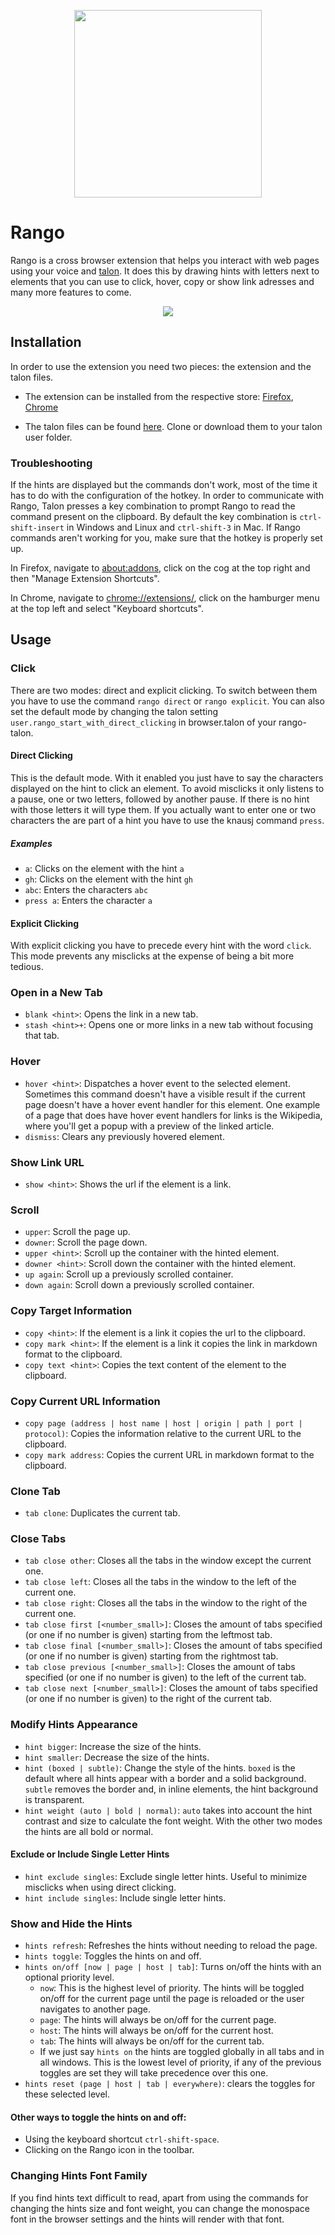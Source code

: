 <p align="center">
  <img width="300" height="300" src="images/icon.svg">
</p>

# Rango

Rango is a cross browser extension that helps you interact with web pages using your voice and [talon](https://talonvoice.com/). It does this by drawing hints with letters next to elements that you can use to click, hover, copy or show link adresses and many more features to come.

<p align="center">
  <img src="images/screenshot.png">
</p>

## Installation

In order to use the extension you need two pieces: the extension and the talon files.

- The extension can be installed from the respective store: [Firefox](https://addons.mozilla.org/en-US/firefox/addon/rango/), [Chrome](https://chrome.google.com/webstore/detail/rango/lnemjdnjjofijemhdogofbpcedhgcpmb)

- The talon files can be found [here](https://github.com/david-tejada/rango-talon). Clone or download them to your talon user folder.

### Troubleshooting

If the hints are displayed but the commands don't work, most of the time it has to do with the configuration of the hotkey. In order to communicate with Rango, Talon presses a key combination to prompt Rango to read the command present on the clipboard. By default the key combination is `ctrl-shift-insert` in Windows and Linux and `ctrl-shift-3` in Mac. If Rango commands aren't working for you, make sure that the hotkey is properly set up.

In Firefox, navigate to [about:addons](about:addons), click on the cog at the top right and then "Manage Extension Shortcuts".

In Chrome, navigate to [chrome://extensions/](chrome://extensions/), click on the hamburger menu at the top left and select "Keyboard shortcuts".

## Usage

### Click

There are two modes: direct and explicit clicking. To switch between them you have to use the command `rango direct` or `rango explicit`. You can also set the default mode by changing the talon setting `user.rango_start_with_direct_clicking` in browser.talon of your rango-talon.

#### Direct Clicking

This is the default mode. With it enabled you just have to say the characters displayed on the hint to click an element. To avoid misclicks it only listens to a pause, one or two letters, followed by another pause. If there is no hint with those letters it will type them. If you actually want to enter one or two characters the are part of a hint you have to use the knausj command `press`.

##### Examples

- `a`: Clicks on the element with the hint `a`
- `gh`: Clicks on the element with the hint `gh`
- `abc`: Enters the characters `abc`
- `press a`: Enters the character `a`

#### Explicit Clicking

With explicit clicking you have to precede every hint with the word `click`. This mode prevents any misclicks at the expense of being a bit more tedious.

### Open in a New Tab

- `blank <hint>`: Opens the link in a new tab.
- `stash <hint>+`: Opens one or more links in a new tab without focusing that tab.

### Hover

- `hover <hint>`: Dispatches a hover event to the selected element. Sometimes this command doesn't have a visible result if the current page doesn't have a hover event handler for this element. One example of a page that does have hover event handlers for links is the Wikipedia, where you'll get a popup with a preview of the linked article.
- `dismiss`: Clears any previously hovered element.

### Show Link URL

- `show <hint>`: Shows the url if the element is a link.

### Scroll

- `upper`: Scroll the page up.
- `downer`: Scroll the page down.
- `upper <hint>`: Scroll up the container with the hinted element.
- `downer <hint>`: Scroll down the container with the hinted element.
- `up again`: Scroll up a previously scrolled container.
- `down again`: Scroll down a previously scrolled container.

### Copy Target Information

- `copy <hint>`: If the element is a link it copies the url to the clipboard.
- `copy mark <hint>`: If the element is a link it copies the link in markdown format to the clipboard.
- `copy text <hint>`: Copies the text content of the element to the clipboard.

### Copy Current URL Information

- `copy page (address | host name | host | origin | path | port | protocol)`: Copies the information relative to the current URL to the clipboard.
- `copy mark address`: Copies the current URL in markdown format to the clipboard.

### Clone Tab

- `tab clone`: Duplicates the current tab.

### Close Tabs

- `tab close other`: Closes all the tabs in the window except the current one.
- `tab close left`: Closes all the tabs in the window to the left of the current one.
- `tab close right`: Closes all the tabs in the window to the right of the current one.
- `tab close first [<number_small>]`: Closes the amount of tabs specified (or one if no number is given) starting from the leftmost tab.
- `tab close final [<number_small>]`: Closes the amount of tabs specified (or one if no number is given) starting from the rightmost tab.
- `tab close previous [<number_small>]`: Closes the amount of tabs specified (or one if no number is given) to the left of the current tab.
- `tab close next [<number_small>]`: Closes the amount of tabs specified (or one if no number is given) to the right of the current tab.

### Modify Hints Appearance

- `hint bigger`: Increase the size of the hints.
- `hint smaller`: Decrease the size of the hints.
- `hint (boxed | subtle)`: Change the style of the hints. `boxed` is the default where all hints appear with a border and a solid background. `subtle` removes the border and, in inline elements, the hint background is transparent.
- `hint weight (auto | bold | normal)`: `auto` takes into account the hint contrast and size to calculate the font weight. With the other two modes the hints are all bold or normal.

#### Exclude or Include Single Letter Hints

- `hint exclude singles`: Exclude single letter hints. Useful to minimize misclicks when using direct clicking.
- `hint include singles`: Include single letter hints.

### Show and Hide the Hints

- `hints refresh`: Refreshes the hints without needing to reload the page.
- `hints toggle`: Toggles the hints on and off.
- `hints on/off [now | page | host | tab]`: Turns on/off the hints with an optional priority level.
  - `now`: This is the highest level of priority. The hints will be toggled on/off for the current page until the page is reloaded or the user navigates to another page.
  - `page`: The hints will always be on/off for the current page.
  - `host`: The hints will always be on/off for the current host.
  - `tab`: The hints will always be on/off for the current tab.
  - If we just say `hints on` the hints are toggled globally in all tabs and in all windows. This is the lowest level of priority, if any of the previous toggles are set they will take precedence over this one.
- `hints reset (page | host | tab | everywhere)`: clears the toggles for these selected level.

#### Other ways to toggle the hints on and off:

- Using the keyboard shortcut `ctrl-shift-space`.
- Clicking on the Rango icon in the toolbar.

### Changing Hints Font Family

If you find hints text difficult to read, apart from using the commands for changing the hints size and font weight, you can change the monospace font in the browser settings and the hints will render with that font.
